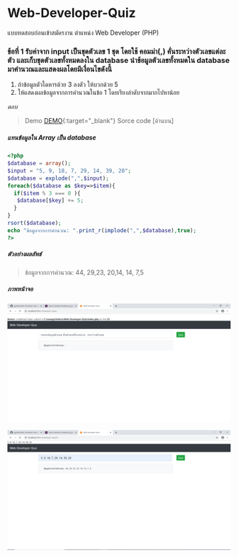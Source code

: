# Web-Developer-Quiz
แบบทดสอบก่อนเข้าสมัครงาน ตำแหน่ง Web Developer (PHP)

### ข้อที่ 1 รับค่าจาก input เป็นชุดตัวเลข 1 ชุด โดยใช้ คอมม่า(,) คั่นระหว่างตัวเลขแต่ละตัว และเก็บชุดตัวเลขทั้งหมดลงใน database นำข้อมูลตัวเลขทั้งหมดใน database มาคำนวณและแสดงผลโดยมีเงื่อนไขดังนี้
1. ถ้าข้อมูลตัวใดหารด้วย 3 ลงตัว ให้บวกด้วย 5
2. ให้แสดงผลข้อมูลจากการคำนวณในข้อ 1 โดยเรียงลำดับจากมากไปหาน้อย

<i> ตอบ </i> 
> Demo [DEMO](https://powerful-wildwood-70333.herokuapp.com/){:target="_blank"}
> Sorce code [ด้านบน]
##### แทนข้อมูลใน Array เป็น database
``` PHP
<?php
$database = array();                                                      // แทนฐานข้อมูล
$input = "5, 9, 18, 7, 29, 14, 39, 20";                                   // ข้อมูลนำเข้า
$database = explode(",",$input);                                          // แยกข้อมูลแต่ละตัวที่คั่นด้วย , ลงเก็บในฐานข้อมูล
foreach($database as $key=>$item){                                        // วนลูปเพื่อเข้าถึงข้อมูลแต่ละตัว
  if($item % 3 === 0 ){                                                   // เช็คว่าหาร 3 ลงตัวไหม
   $database[$key] += 5;                                                  // +5 ถ้าหาร 3 ลงตัว
  }
}
rsort($database);                                                         // เรียงข้อมูลจากมากไปน้อย
echo "ข้อมูลจากการคำนวณ: ".print_r(implode(",",$database),true);           // แสดงผลลัพธ์
?>
```

##### ตัวอย่างผลลัพธ์
> ข้อมูลจากการคำนวณ: 44, 29,23, 20,14, 14, 7,5

##### ภาพหน้าจอ
![UI](https://github.com/ggafiled/Web-Developer-Quiz/blob/master/Capture.PNG?raw=true)

![UI](https://github.com/ggafiled/Web-Developer-Quiz/blob/master/Capture3.PNG?raw=true)
